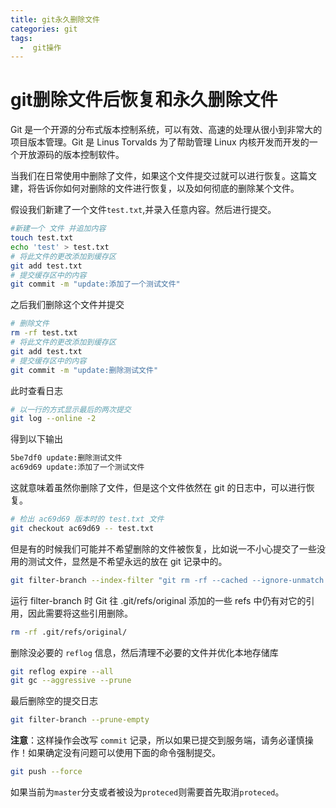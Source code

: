 ```yaml
---
title: git永久删除文件
categories: git
tags:
  -  git操作
---
```



# git删除文件后恢复和永久删除文件

Git 是一个开源的分布式版本控制系统，可以有效、高速的处理从很小到非常大的项目版本管理。Git 是 Linus Torvalds 为了帮助管理 Linux 内核开发而开发的一个开放源码的版本控制软件。

当我们在日常使用中删除了文件，如果这个文件提交过就可以进行恢复。这篇文建，将告诉你如何对删除的文件进行恢复，以及如何彻底的删除某个文件。

<!--more-->

假设我们新建了一个文件`test.txt`,并录入任意内容。然后进行提交。
```bash
#新建一个 文件 并追加内容
touch test.txt
echo 'test' > test.txt 
# 将此文件的更改添加到缓存区
git add test.txt
# 提交缓存区中的内容
git commit -m "update:添加了一个测试文件"
```
之后我们删除这个文件并提交
```bash
# 删除文件
rm -rf test.txt 
# 将此文件的更改添加到缓存区
git add test.txt
# 提交缓存区中的内容
git commit -m "update:删除测试文件"
```
此时查看日志
```bash
# 以一行的方式显示最后的两次提交
git log --online -2
```
得到以下输出
```bash
5be7df0 update:删除测试文件
ac69d69 update:添加了一个测试文件
```
这就意味着虽然你删除了文件，但是这个文件依然在 git 的日志中，可以进行恢复。
```bash
# 检出 ac69d69 版本时的 test.txt 文件
git checkout ac69d69 -- test.txt
```
但是有的时候我们可能并不希望删除的文件被恢复，比如说一不小心提交了一些没用的测试文件，显然是不希望永远的放在 git 记录中的。
```bash
git filter-branch --index-filter "git rm -rf --cached --ignore-unmatch test.txt" HEAD
```

运行 filter-branch 时 Git 往 .git/refs/original 添加的一些 refs 中仍有对它的引用，因此需要将这些引用删除。
```bash
rm -rf .git/refs/original/
```
删除没必要的 `reflog` 信息，然后清理不必要的文件并优化本地存储库
```bash
git reflog expire --all
git gc --aggressive --prune
```
最后删除空的提交日志
```bash
git filter-branch --prune-empty
```

**注意**：这样操作会改写 `commit` 记录，所以如果已提交到服务端，请务必谨慎操作！如果确定没有问题可以使用下面的命令强制提交。
```bash
git push --force
```
如果当前为`master`分支或者被设为`proteced`则需要首先取消`proteced`。
